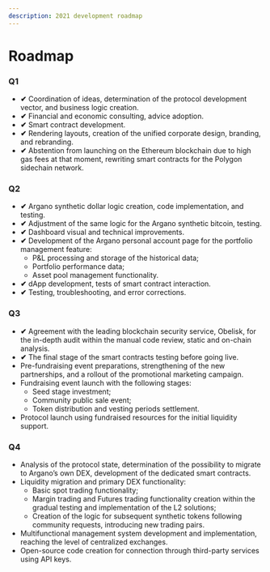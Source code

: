 ```yaml
---
description: 2021 development roadmap
---
```


# Roadmap

### **Q1**

* **✔** Coordination of ideas, determination of the protocol development vector, and business logic creation.
* **✔** Financial and economic consulting, advice adoption.
* **✔** Smart contract development.
* **✔** Rendering layouts, creation of the unified corporate design, branding, and rebranding.
* **✔** Abstention from launching on the Ethereum blockchain due to high gas fees at that moment, rewriting smart contracts for the Polygon sidechain network.

### **Q2**

* **✔** Argano synthetic dollar logic creation, code implementation, and testing.
* **✔** Adjustment of the same logic for the Argano synthetic bitcoin, testing.
* **✔** Dashboard visual and technical improvements.
* **✔** Development of the Argano personal account page for the portfolio management feature:
  * P&L processing and storage of the historical data;
  * Portfolio performance data;
  * Asset pool management functionality.
* **✔** dApp development, tests of smart contract interaction.
* **✔** Testing, troubleshooting, and error corrections.

### **Q3**

* **✔** Agreement with the leading blockchain security service, Obelisk, for the in-depth audit within the manual code review, static and on-chain analysis.
* **✔** The final stage of the smart contracts testing before going live.
* Pre-fundraising event preparations, strengthening of the new partnerships, and a rollout of the promotional marketing campaign.
* Fundraising event launch with the following stages:
  * Seed stage investment;
  * Community public sale event;
  * Token distribution and vesting periods settlement.
* Protocol launch using fundraised resources for the initial liquidity support.

### **Q4**

* Analysis of the protocol state, determination of the possibility to migrate to Argano’s own DEX, development of the dedicated smart contracts.
* Liquidity migration and primary DEX functionality:
  * Basic spot trading functionality;
  * Margin trading and Futures trading functionality creation within the gradual testing and implementation of the L2 solutions;
  * Creation of the logic for subsequent synthetic tokens following community requests, introducing new trading pairs.
* Multifunctional management system development and implementation, reaching the level of centralized exchanges.
* Open-source code creation for connection through third-party services using API keys.

